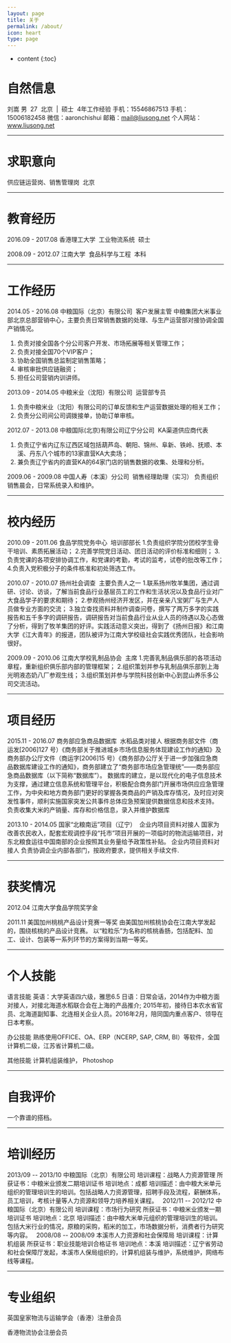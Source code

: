 ```yaml
---
layout: page
title: 关于
permalink: /about/
icon: heart
type: page
---
```

* content
{:toc}
# 自然信息
刘嵩
男  27  北京  |  硕士  4年工作经验
手机：15546867513
手机：15006182458
微信：aaronchishui
邮箱：mail@liusong.net
个人网站：www.liusong.net

---

# 求职意向
供应链运营岗、销售管理岗  北京

---

# 教育经历
2016.09 - 2017.08		香港理工大学  工业物流系统  硕士

2008.09 - 2012.07		江南大学  食品科学与工程  本科

---

# 工作经历
2014.05 - 2016.08	中粮国际（北京）有限公司  客户发展主管
中粮集团大米事业部北京总部营销中心，主要负责日常销售数据的处理、与生产运营部对接协调全国产销情况。
1. 负责对接全国各个分公司客户开发、市场拓展等相关管理工作；
2. 负责对接全国70个VIP客户；
3. 协助全国销售总监制定销售策略；
4. 审核审批供应链融资；
5. 担任公司营销内训讲师。

2013.09 - 2014.05	中粮米业（沈阳）有限公司  运营部专员
1. 负责中粮米业（沈阳）有限公司的订单反馈和生产运营数据处理的相关工作；
2. 负责分公司间公司调拨接单，协助订单审核。

2012.07 - 2013.08	中粮国际(北京)有限公司辽宁分公司  KA渠道供应商代表
1. 负责辽宁省内辽东辽西区域包括葫芦岛、朝阳、锦州、阜新、铁岭、抚顺、本溪、丹东八个城市的13家直营KA大卖场；
2. 兼负责辽宁省内的直营KA的64家门店的销售数据的收集、处理和分析。

2009.06 - 2009.08	中国人寿（本溪）分公司  销售经理助理（实习）
负责组织销售晨会，日常系统录入和维护。

---

# 校内经历
2010.09 - 2011.06	食品学院党务中心  培训部部长
1.负责组织学院分团校学生骨干培训、素质拓展活动；
2.完善学院党日活动、团日活动的评价标准和细则；
3.负责党课的各项安排协调工作，和党课的考勤，考试的监考，试卷的批改等工作；
4.负责入党积极分子的条件核准和初处筛选工作。

2010.07 - 2010.07	扬州社会调查  主要负责人之一
1.联系扬州牧羊集团，通过调研、讨论、访谈，了解当前食品行业基层员工的工作和生活状况以及食品行业对广大食品学子的要求和期待；
2.参观扬州经济开发区，并在亲亲八宝粥厂与生产人员做专业方面的交流；
3.独立查找资料并制作调查问卷，撰写了两万多字的实践报告和五千多字的调研报告，调研报告对当前食品行业从业人员的待遇以及心态做了分析，得到了牧羊集团的好评。实践活动意义突出，得到了《扬州日报》和江南大学《江大青年》的报道，团队被评为江南大学校级社会实践优秀团队，社会影响很好。

2009.09 - 2010.06	江南大学校乳制品协会  主席
1.完善乳制品俱乐部的各项活动章程，重新组织俱乐部内部的管理框架；
2.组织策划并参与乳制品俱乐部到上海光明液态奶八厂参观生线；
3.组织策划并参与学院科技创新中心到昆山养乐多公司交流活动。

---

# 项目经历
2015.11 - 2016.07	商务部应急商品数据库  水稻品类对接人
根据商务部文件（商运发[2006]127 号）《商务部关于推进城乡市场信息服务体现建设工作的通知》及商务部办公厅文件（商运字[2006]15 号）《商务部办公厅关于进一步加强应急商品数据库建设工作的通知》，商务部建立了“商务部市场应急管理统”——商务部应急商品数据库（以下简称“数据库”）。 数据库的建立，是以现代化的电子信息技术为支撑，通过建立信息系统和管理平台，积极配合商务部门开展市场供应应急管理工作，为中央和地方商务部门更好的掌握各类商品的产销及库存情况，及时应对突发性事件，顺利实施国家突发公共事件总体应急预案提供数据信息和技术支持。
负责收集大米的产销量、库存和价格信息，录入并维护数据库

2013.10 - 2014.05	国家“北粮南运”项目（辽宁）  企业内项目资料对接人
国家为改善农民收入，配套宏观调控手段“托市”项目开展的一项临时的物流运输项目，对东北粮食运往中国南部的企业按照其业务量给予政策性补贴。
企业内项目资料对接人
负责协调企业内部各部门，按政府要求，提供相关手续文件.

---

# 获奖情况
2012.04	江南大学食品学院奖学金

2011.11	美国加州桃桃产品设计竞赛一等奖
由美国加州核桃协会在江南大学发起的，围绕核桃的产品设计竞赛。 以“粒粒乐”为名称的核桃香肠，包括配料、加工、设计、包装等一系列环节的方案得到当期一等奖。

---

# 个人技能
语言技能
英语：大学英语四六级，雅思6.5
日语：日常会话，2014作为中粮方面对接人，对接北海道水稻联合会在上海的产品推介; 2015年初，接待日本农水省官员、北海道副知事、北连相关企业人员。2016年2月，陪同国内重点客户、领导在日本考察。

办公技能
熟练使用OFFICE、OA、ERP（NCERP, SAP, CRM, BI）等软件，全国计算机二级，江苏省计算机二级。

其他技能
计算机组装维护， Photoshop

---

# 自我评价
一个靠谱的搭档。

---

# 培训经历
2013/09 -- 2013/10 中粮国际（北京）有限公司
培训课程：战略人力资源管理
所获证书：中粮米业颁发二期培训证书
培训地点：成都
培训描述：由中粮大米单元组织的管理培训生的培训。包括战略人力资源管理，招聘手段及流程，薪酬体系，员工培训，考核计量等人力资源和领导力培养相关课程。
 
2012/11 -- 2012/12 中粮国际（北京）有限公司
培训课程：市场行为研究
所获证书：中粮米业颁发一期培训证书
培训地点：北京
培训描述：由中粮大米单元组织的管理培训生的培训。包括大米行业的情况，原粮的采购，稻米的加工，市场数据分析，消费者行为研究等内容。
 
2008/08 -- 2008/09 本溪市人力资源和社会保障局
培训课程：计算机组装
所获证书：职业技能培训合格证书
培训地点：本溪
培训描述：辽宁省劳动和社会保障厅发起，本溪市人保局组织的，计算机组装与维护，系统维护，网络布线等课程。

---

# 专业组织
英国皇家物流与运输学会（香港）注册会员

香港物流协会注册会员
